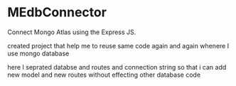 # MEdbConnector
Connect Mongo Atlas using the Express JS.

created project that help me to reuse same code again and again whenere I use mongo database 

here I seprated databse and routes and connection string so that i can add new model and new routes without effecting other database code
